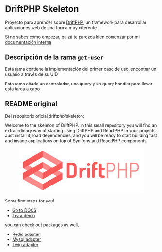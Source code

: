 # DriftPHP Skeleton

Proyecto para aprender sobre [DriftPHP], un framework para desarrollar aplicaciones
web de una forma muy diferente.

Si no sabes cómo empezar, quizá te parezca bien comenzar por mi [documentación
interna]

## Descripción de la rama `get-user`

Esta rama contiene la implementación del primer caso de uso, encontrar un usuario
a través de su UID

Esta rama añade un controlador, una query y un query handler para llevar esta
tarea a cabo

## README original

Del repositorio oficial [driftphp/skeleton]:

Welcome to the skeleton of DriftPHP. In this small repository you will find an
extraordinary way of starting using DriftPHP and ReactPHP in your projects. Just
install it, load dependencies, and you will be ready to start building fast and
insane applications on top of Symfony and ReactPHP components.

<p align="center">
  <img src="public/driftphp.png">
</p>

Some first steps for you!

- [Go to DOCS](https://driftphp.io)
- [Try a demo](https://github.com/driftphp/demo)

you can check out packages as well.

- [Redis adapter](https://github.com/driftphp/redis-bundle)
- [Mysql adapter](https://github.com/driftphp/mysql-bundle)
- [Twig adapter](https://github.com/driftphp/twig-bundle)

[DriftPHP]: https://driftphp.io
[driftphp/skeleton]: https://github.com/driftphp/skeleton
[documentación interna]: docs/index.md
